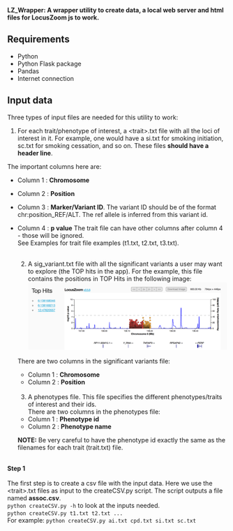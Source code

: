 **LZ_Wrapper: A wrapper utility to create data, a local web server and html files for LocusZoom js to work.**

## **Requirements**

- Python
- Python Flask package
- Pandas
- Internet connection

## **Input data**

Three types of input files are needed for this utility to work:
 
1. For each trait/phenotype of interest, a \<trait\>.txt file with all the loci of interest in it. For example, one would have a si.txt for smoking initiation, sc.txt for smoking cessation, and so on. These files **should have a header line**.

The important columns here are:
- Column 1 : **Chromosome**
- Column 2 : **Position**
- Column 3 : **Marker/Variant ID**. The variant ID should be of the format chr:position_REF/ALT. The ref allele is inferred from this variant id.
- Column 4 : **p value**
  The trait file can have other columns after column 4 - those will be ignored.<br>
  See Examples for trait file examples (t1.txt, t2.txt, t3.txt).<br><br>
  
  2. A sig_variant.txt file with all the significant variants a user may want to explore (the TOP hits in the app). For the example, this file contains the positions in TOP Hits in the following image:<br>
 ![Alt text](/Example/TopHits.png?raw=true "Top Hits")

  There are two columns in the significant variants file:<br> 
  - Column 1 : <b>Chromosome</b><br>
  - Column 2 : <b>Position</b><br><br>
  
  3. A phenotypes file. This file specifies the different phenotypes/traits of interest and their ids. <br>
  There are two columns in the phenotypes file:<br>
  - Column 1 : <b>Phenotype id</b><br>
  - Column 2 : <b>Phenotype name</b><br>
  
  <b>NOTE:</b> Be very careful to have the phenotype id exactly the same as the filenames for each trait (trait.txt) file. <br><br>

<b>Step 1</b><br><br>
The first step is to create a csv file with the input data. Here we use the \<trait\>.txt files as input to the createCSV.py script. The script outputs a file named <b>assoc.csv</b>. <br>
`python createCSV.py -h` to look at the inputs needed. <br>
`python createCSV.py t1.txt t2.txt ...` <br>
For example: `python createCSV.py ai.txt cpd.txt si.txt sc.txt` <br><br>




